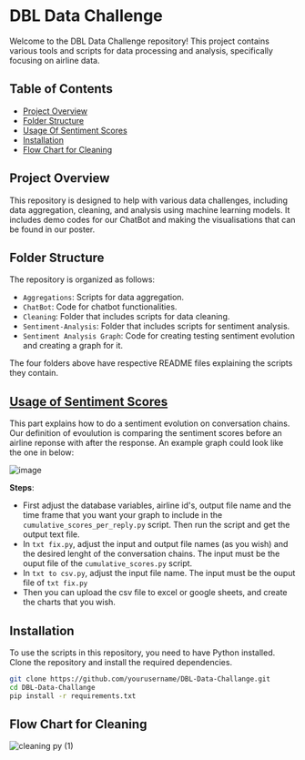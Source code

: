 
# DBL Data Challenge

Welcome to the DBL Data Challenge repository! This project contains various tools and scripts for data processing and analysis, specifically focusing on airline data.

## Table of Contents

- [Project Overview](#project-overview)
- [Folder Structure](#folder-structure)
- [Usage Of Sentiment Scores](#Usage-of-Sentiment-Scores)
- [Installation](#installation)
- [Flow Chart for Cleaning](#Flow-Chart-for-Cleaning)

## Project Overview

This repository is designed to help with various data challenges, including data aggregation, cleaning, and analysis using machine learning models. It includes demo codes for our ChatBot and making the visualisations that can be found in our poster.

## Folder Structure

The repository is organized as follows:
  - `Aggregations`: Scripts for data aggregation.
  - `ChatBot`: Code for chatbot functionalities.
  - `Cleaning`: Folder that includes scripts for data cleaning.
  - `Sentiment-Analysis`: Folder that includes scripts for sentiment analysis.
  - `Sentiment Analysis Graph`: Code for creating testing sentiment evolution and creating a graph for it.
    
The four folders above have respective README files explaining the scripts they contain.


## [Usage of Sentiment Scores](Demo%20Codes/Sentiment%20Scores%20Graph)

This part explains how to do a sentiment evolution on conversation chains. Our definition of evoulution is comparing the sentiment scores before an airline reponse with after the response. An example graph could look like the one in below:  

![image](https://github.com/zeyd-ilb/DBL-Data-Challange/assets/61659041/bb2dcea1-0d63-433c-81f0-2a4d1cd68a23)

**Steps**:

- First adjust the database variables, airline id's, output file name and the time frame that you want your graph to include in the `cumulative_scores_per_reply.py` script. Then run the script and get the output text file. 
- In `txt fix.py`, adjust the input and output file names (as you wish) and the desired lenght of the conversation chains. The input must be the ouput file of the `cumulative_scores.py` script.
- In `txt to csv.py`, adjust the input file name. The input must be the ouput file of `txt fix.py`
- Then you can upload the csv file to excel or google sheets, and create the charts that you wish. 

## Installation

To use the scripts in this repository, you need to have Python installed. Clone the repository and install the required dependencies.

```sh
git clone https://github.com/yourusername/DBL-Data-Challange.git
cd DBL-Data-Challange
pip install -r requirements.txt
```
## Flow Chart for Cleaning

![cleaning py (1)](https://github.com/zeyd-ilb/DBL-Data-Challange/assets/61659041/83b3eb02-6141-4a4b-93b3-c3e154cebd05)
